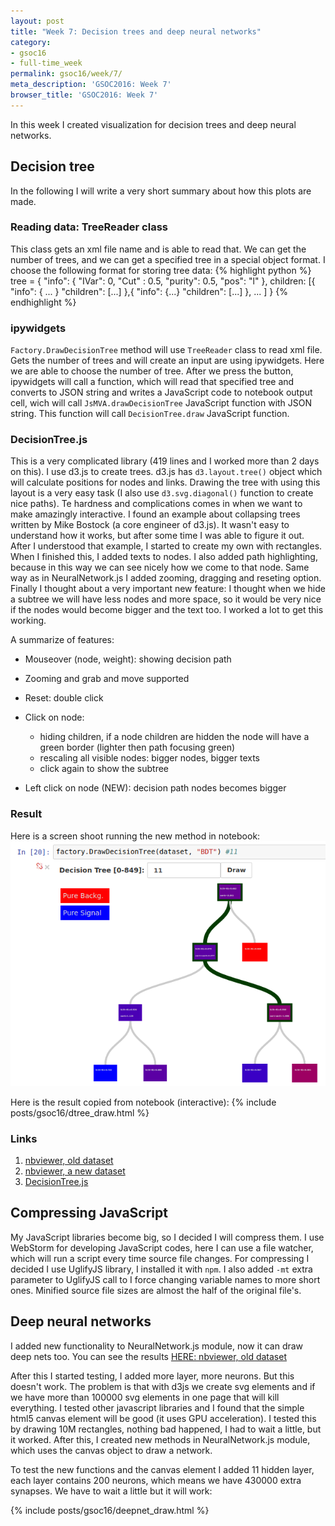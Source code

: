 ```yaml
---
layout: post
title: "Week 7: Decision trees and deep neural networks"
category:
- gsoc16
- full-time_week
permalink: gsoc16/week/7/
meta_description: 'GSOC2016: Week 7'
browser_title: 'GSOC2016: Week 7'
---
```


In this week I created visualization for decision trees and deep neural networks.


## Decision tree

In the following I will write a very short summary about how this plots are made.

### Reading data: TreeReader class

This class gets an xml file name and is able to read that. We can get the number of trees, and we can get a specified tree in a special object format. I choose the following format for storing tree data:
{% highlight python %}
tree = {
  "info": {
    "IVar":  0,
    "Cut" :  0.5,
    "purity": 0.5,
    "pos":    "l"
  },
  children: [{
      "info": { ... }
      "children": [...]
    },{
      "info": {...}
      "children": [...]
    },
    ...
  ]
}
{% endhighlight %}


### ipywidgets

`Factory.DrawDecisionTree` method will use `TreeReader` class to read xml file. Gets the number of trees and will create an input are using ipywidgets. Here we are able to choose the number of tree. After we press the button, ipywidgets will call a function, which will read that specified tree and converts to JSON string and writes a JavaScript code to notebook output cell, wich will call `JsMVA.drawDecisionTree` JavaScript function with JSON string. This function will call `DecisionTree.draw` JavaScript function.


### DecisionTree.js

This is a very complicated library (419 lines and I worked more than 2 days on this). I use d3.js to create trees. d3.js has `d3.layout.tree()` object which will calculate positions for nodes and links. Drawing the tree with using this layout is a very easy task (I also use `d3.svg.diagonal()` function to create nice paths). Te hardness and complications comes in when we want to make amazingly interactive. I found an example about collapsing trees written by Mike Bostock  (a core engineer of d3.js). It wasn't easy to understand how it works, but after some time I was able to figure it out. After I understood that example, I started to create my own with rectangles. When I finished this, I added texts to nodes. I also added path highlighting, because in this way we can see nicely how we come to that node. Same way as in NeuralNetwork.js I added zooming, dragging and reseting option. Finally I thought about a very important new feature:
I thought when we hide a subtree we will have less nodes and more space, so it would be very nice if the nodes would become bigger and the text too. I worked a lot to get this working.

A summarize of features:


* Mouseover (node, weight): showing decision path

* Zooming and grab and move supported

* Reset: double click

* Click on node:
    * hiding children, if a node children are hidden the node will have a green border (lighter then path focusing green)
    * rescaling all visible nodes: bigger nodes, bigger texts
    * click again to show the subtree

* Left click on node (NEW): decision path nodes becomes bigger



### Result

Here is a screen shoot running the new method in notebook:
![Model View Controller](/data/img/dtree_res.png)

Here is the result copied from notebook (interactive):
{% include posts/gsoc16/dtree_draw.html %}

### Links
1. [nbviewer, old dataset](http://nbviewer.jupyter.org/github/qati/GSOC16/blob/master/notebooks/ROOTbooks-TMVA-00.ipynb?flush_cache=true)
2. [nbviewer, a new dataset](http://nbviewer.jupyter.org/github/qati/GSOC16/blob/master/notebooks/ROOTbooks-TMVA-full.ipynb?flush_cache=true)
3. [DecisionTree.js](https://github.com/qati/GSOC16/blob/master/src/js/DecisionTree.js)


## Compressing JavaScript

My JavaScript libraries become big, so I decided I will compress them. I use WebStorm for developing JavaScript codes, here I can use a file watcher, which will run a script every time source file changes. For compressing I decided I use UglifyJS library, I installed it with `npm`. I also added `-mt` extra parameter to UglifyJS call to I force changing variable names to more short ones. Minified source file sizes are almost the half of the original file's.



## Deep neural networks

I added new functionality to NeuralNetwork.js module, now it can draw deep nets too. You can see the results [HERE: nbviewer, old dataset](http://nbviewer.jupyter.org/github/qati/GSOC16/blob/master/notebooks/ROOTbooks-TMVA-00.ipynb?flush_cache=true)


After this I started testing, I added more layer, more neurons. But this doesn't work. The problem is that with d3js we create svg elements and if we have more than 100000 svg elements in one page that will kill everything. I tested other javascript libraries and I found that the simple html5 canvas element will be good (it uses GPU acceleration). I tested this by drawing 10M rectangles, nothing bad happened, I had to wait a little, but it worked. After this, I created new methods in NeuralNetwork.js module, which uses the canvas object to draw a network.

To test the new functions and the canvas element I added 11 hidden layer, each layer contains 200 neurons, which means we have 430000 extra synapses. We have to wait a little but it will work:

{% include posts/gsoc16/deepnet_draw.html %}
